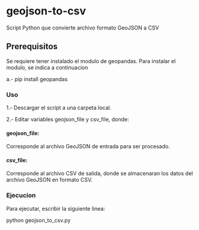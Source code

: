 # geojson-to-csv
Script Python que convierte archivo formato GeoJSON a CSV

## Prerequisitos
Se requiere tener instalado el modulo de geopandas. Para instalar el modulo, se indica a continuacion

a.- pip install geopandas

### Uso
1.- Descargar el script a una carpeta local.

2.- Editar variables geojson_file y csv_file, donde:

#### geojson_file:
Corresponde al archivo GeoJSON de entrada para ser procesado.

#### csv_file:
Corresponde al archivo CSV de salida, donde se almacenaran los datos del archivo GeoJSON en formato CSV.

### Ejecucion
Para ejecutar, escribir la siguiente linea:

python geojson_to_csv.py

